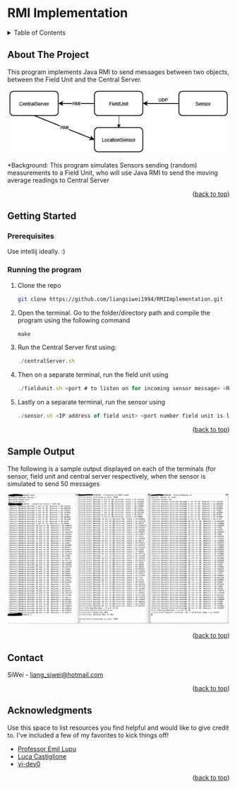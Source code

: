 <a name="readme-top"></a>
# RMI Implementation

<!-- TABLE OF CONTENTS -->
<details>
  <summary>Table of Contents</summary>
  <ol>
    <li><a href="#about-the-project">About The Project</a></li>
    <li>
      <a href="#getting-started">Getting Started</a>
      <ul>
        <li><a href="#prerequisites">Prerequisites</a></li>
        <li><a href="#running-the-program">Running the Program</a></li>
      </ul>
    </li>
    <li><a href="#sample-output">Sample Output</a></li>
    <li><a href="#contact">Contact</a></li>
    <li><a href="#acknowledgments">Acknowledgments</a></li>
  </ol>
</details>


<!-- ABOUT THE PROJECT -->
## About The Project

This program implements Java RMI to send messages between two objects, between the Field Unit and the Central Server.

![problemdesc-screenshot]

*Background: This program simulates Sensors sending (random) measurements to a Field Unit, who will use Java RMI to send the moving average readings to Central Server

<p align="right">(<a href="#readme-top">back to top</a>)</p>


<!-- GETTING STARTED -->
## Getting Started

### Prerequisites

Use intellij ideally. :)

### Running the program

1. Clone the repo
   ```sh
   git clone https://github.com/liangsiwei1994/RMIImplementation.git
   ```
2. Open the terminal. Go to the folder/directory path and compile the program using the following command
   ```js
   make
   ```
3. Run the Central Server first using:
   ```js
   ./centralServer.sh
   ```
4. Then on a separate terminal, run the field unit using
   ```js
   ./fieldunit.sh <port # to listen on for incoming sensor message> <RMI address of central server>
   ```
6. Lastly on a separate terminal, run the sensor using
   ```js
   ./sensor.sh <IP address of field unit> <port number field unit is listening on> <number of measures to send>
   ```

<p align="right">(<a href="#readme-top">back to top</a>)</p>



<!-- SAMPLE OUTPUT -->
## Sample Output

The following is a sample output displayed on each of the terminals (for sensor, field unit and central server respectively, when the sensor is simulated to send 50 messages

![sampleoutput-screenshot][sampleoutput-screenshot]

<p align="right">(<a href="#readme-top">back to top</a>)</p>


<!-- CONTACT -->
## Contact

SiWei - liang_siwei@hotmail.com

<p align="right">(<a href="#readme-top">back to top</a>)</p>



<!-- ACKNOWLEDGMENTS -->
## Acknowledgments

Use this space to list resources you find helpful and would like to give credit to. I've included a few of my favorites to kick things off!

* [Professor Emil Lupu](https://www.imperial.ac.uk/people/e.c.lupu)
* [Luca Castiglione](https://www.linkedin.com/in/ecleipteon/)
* [vi-dev0](https://github.com/othneildrew/Best-README-Template.git)

<p align="right">(<a href="#readme-top">back to top</a>)</p>



<!-- MARKDOWN LINKS & IMAGES -->
[problemdesc-screenshot]: images/problemDescription.png
[sampleoutput-screenshot]: images/sampleOutput.png
